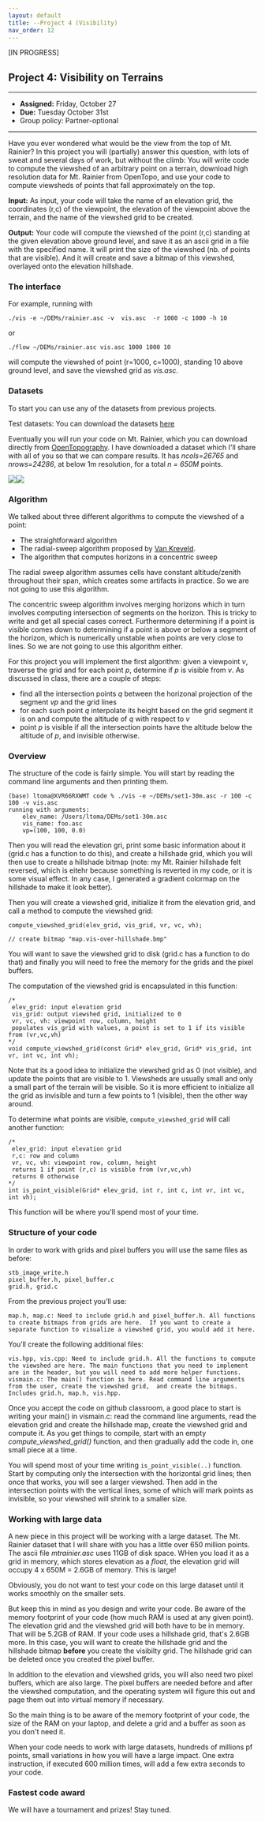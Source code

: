 ```yaml
---
layout: default 
title: --Project 4 (Visibility)
nav_order: 12
---
```


[IN PROGRESS] 

## Project 4:  Visibility on Terrains  


*** 
* __Assigned:__ Friday, October 27
* __Due:__ Tuesday  October 31st 
* Group policy: Partner-optional

***

Have you ever wondered what would be the view from the top of  Mt. Rainier?  In this project you will (partially) answer this question, with lots of sweat and several days of work, but without the climb:   You will write code to compute the viewshed of an arbitrary  point on a terrain, download high resolution data for Mt. Rainier from OpenTopo, and use your code to compute viewsheds  of points that fall approximately on the top. 

__Input:__ As input, your code will take the name of an elevation grid, the coordinates (r,c) of the viewpoint, the elevation of the viewpoint above the terrain, and the name of the viewshed grid to be created. 

__Output:__ Your code will compute the viewshed of the point (r,c) standing at the given elevation above ground level, and save it as an ascii grid in a file with the specified name.  It will print the size of the viewshed (nb. of points that are visible).  And it will  create and save a bitmap of this viewshed,  overlayed onto the elevation hillshade.  


### The interface 

For example, running with

```
./vis -e ~/DEMs/rainier.asc -v  vis.asc  -r 1000 -c 1000 -h 10 
```

or
```
./flow ~/DEMs/rainier.asc vis.asc 1000 1000 10 
```
will compute the viewshed of point (r=1000, c=1000), standing 10 above ground level, and save the viewshed grid as _vis.asc_. 


### Datasets 

To start you can use any of the datasets  from previous projects.  

Test datasets: You can download the datasets [here](https://tildesites.bowdoin.edu/~ltoma/teaching/DEM/)

Eventually you will run your code on Mt. Rainier,  which you can download directly from [OpenTopography](https://portal.opentopography.org/datasetMetadata?otCollectionID=OT.072023.26910.2). I have downloaded a dataset  which I'll share with all of you so that we can compare results.  It has _ncols=26765_ and _nrows=24286_, at below 1m resolution, for a total _n = 650M_ points. 

![](p4-rainier-color-over-hillshade-small.png)![](p4-rainier-googlemaps.png)

### Algorithm

We talked about three different algorithms to compute  the viewshed of a point: 
* The straightforward algorithm
* The radial-sweep algorithm proposed by [Van Kreveld](). 
* The algorithm that computes horizons in a concentric sweep

The radial sweep algorithm assumes cells have constant altitude/zenith throughout their span, which creates some artifacts in practice. So we are not going to use this algorithm.   

The concentric sweep algorithm  involves merging horizons which in turn involves computing intersection of segments on the horizon. This is tricky to write and get all special cases correct. Furthermore determining if a point is visible comes down to determining if a point is above or below a segment of the horizon, which is numerically unstable when points are very close to lines. So we are not going to use this algorithm either.   

For this project you will implement the first algorithm: given a viewpoint _v_, traverse the grid and for each point _p_, determine if _p_ is visible from _v_.  As discussed in class, there are a couple of steps: 
* find all the intersection points _q_ between the horizonal projection of the segment _vp_ and the grid lines
* for each such point _q_ interpolate its height based on the grid segment it is on and compute the altitude of _q_ with respect to _v_
* point _p_ is visible if all the intersection points have the altitude below the altitude of _p_, and invisible otherwise. 


### Overview

The structure of the code is fairly simple.  You will start by reading the command line arguments and then printing them.  

```
(base) ltoma@XVR66RXWMT code % ./vis -e ~/DEMs/set1-30m.asc -r 100 -c 100 -v vis.asc 
running with arguments:
	elev_name: /Users/ltoma/DEMs/set1-30m.asc 
	vis_name: foo.asc
	vp=(100, 100, 0.0)
```

Then you will read the elevation gri,  print some basic information about it (grid.c has a function to do this), and create a hillshade grid, which you will then use to create a hillshade bitmap (note:  my Mt. Rainier hillshade felt reversed, which is eitehr because something is reverted in my code, or it is some visual effect. In any case,  I generated a gradient colormap on the hillshade to make it look better).

Then you will create a viewshed grid, initialize it from the elevation grid, and call a method to compute the viewshed grid:

```
compute_viewshed_grid(elev_grid, vis_grid, vr, vc, vh);

// create bitmap "map.vis-over-hillshade.bmp"
```

You will want to save the viewshed  grid to disk (grid.c has a function to do that) and  finally you will need to free the memory for the grids and the pixel buffers.



The computation of the viewshed grid is encapsulated in this function: 
```
/*
 elev_grid: input elevation grid
 vis_grid: output viewshed grid, initialized to 0
 vr, vc, vh: viewpoint row, column, height
 populates vis_grid with values, a point is set to 1 if its visible from (vr,vc,vh)
*/
void compute_viewshed_grid(const Grid* elev_grid, Grid* vis_grid, int vr, int vc, int vh);
```


Note that its a good idea to initialize the viewshed grid as 0 (not visible), and update the points that are visible to 1.  Viewsheds are usually small and only a small part of the terrain will be visible. So it is more efficient to  initialize all the grid as invisible and turn a few points to 1 (visible), then the other way around. 

To determine what points are visible, ```compute_viewshed_grid``` will call another function:

```
/*
 elev_grid: input elevation grid
 r,c: row and column 
 vr, vc, vh: viewpoint row, column, height
 returns 1 if point (r,c) is visible from (vr,vc,vh)
 returns 0 otherwise 
*/
int is_point_visible(Grid* elev_grid, int r, int c, int vr, int vc, int vh); 
```

This function will be where you'll spend most of your time. 

### Structure of your code 

In order to work with grids and pixel buffers you will use the same files as before: 

    stb_image_write.h
    pixel_buffer.h, pixel_buffer.c
    grid.h, grid.c

From the previous project you’ll use:

    map.h, map.c: Need to include grid.h and pixel_buffer.h. All functions to create bitmaps from grids are here.  If you want to create a separate function to visualize a viewshed grid, you would add it here. 

You’ll create the following additional files:

    vis.hpp, vis.cpp: Need to include grid.h. All the functions to compute the viewshed are here. The main functions that you need to implement are in the header, but you will need to add more helper functions.
    vismain.c: The main() function is here. Read command line arguments from the user, create the viewshed grid,  and create the bitmaps. Includes grid.h, map.h, vis.hpp.

Once you accept the code on github classroom, a good place to start is writing your main() in vismain.c:  read the command line arguments, read the elevation grid and create the hillshade map, create the viewshed grid and compute it. As you get things to compile, start with an empty _compute_viewshed_grid()_ function, and then gradually add the code in, one small piece at a time. 

You will spend most of your time writing ```is_point_visible(..)``` function.  Start by computing only  the intersection with the horizontal grid lines; then once that works, you will see a larger viewshed. Then add in the intersection points with the vertical lines, some of which will mark points as invisible, so your viewshed will shrink to a smaller size. 


### Working with large data 

A new piece in this project will be working with a large dataset.  The Mt. Rainier dataset that I will share with you has a little over 650 million points. The ascii file _mtrainier.asc_ uses 11GB of disk space.  WHen you load it as a grid in memory, which stores  elevation as a _float_,  the elevation grid will occupy 4 x 650M = 2.6GB of memory.  This is large! 


Obviously, you do not want to test your code on this large dataset until it works smoothly on the smaller sets. 

But keep this in mind  as you  design and write your code. Be aware of the memory footprint of your code (how much RAM is used at any given point).  The elevation grid and the viewshed grid will both have to be  in memory.  That will be 5.2GB of RAM.  If your code uses a hillshade grid, that's 2.6GB more.   In this case, you will want to create the hillshade grid and the hillshade bitmap __before__ you create the visibilty grid. The hillshade grid can be deleted once you created the pixel buffer. 

In addition to the elevation and viewshed grids, you will also need two pixel buffers, which are also large. The pixel buffers are needed before and after the viewshed computation, and  the operating system  will figure this out and page them out into virtual memory if necessary. 

So the main thing  is to be aware of the memory footprint of your code, the size of the RAM on your laptop, and  delete a grid and a buffer as soon as you don't need it. 


When your code needs to work with large datasets, hundreds of millions pf points, small variations in how you will have a large impact. One extra instruction, if executed 600 million times, will add a few extra seconds to your code.   


### Fastest code award 

We will have a tournament and prizes! Stay tuned. 










